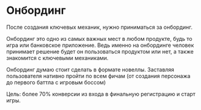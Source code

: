 # Онбординг

После создания ключевых механик, нужно приниматься за онбординг.

Онбординг это одно из самых важных мест в любом продукте, будь то игра или банковское приложение. Ведь именно на онбординге человек принимает решение будет он пользоваться продуктом или нет, а также знакомится с ключевыми механиками.

Онбординг думаю стоит сделать в формате новеллы.
Заставляя пользователя нативно пройти по всем фичам (от создания персонажа до первого баттла с игровым боссом)

Цель: более 70% конверсии из входа в финальную регистрацию и старт игры.
